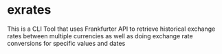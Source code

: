 # exrates
This is a CLI Tool that uses Frankfurter API to retrieve historical exchange rates between multiple currencies as well as doing exchange rate conversions for specific values and dates
